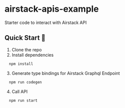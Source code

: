# airstack-apis-example

Starter code to interact with Airstack API

## Quick Start 🚀
1. Clone the repo
2. Install dependencies
```bash
  npm install
```
3. Generate type bindings for Airstack Graphql Endpoint
```bash
  npm run codegen
```
4. Call API
```bash
  npm run start
```